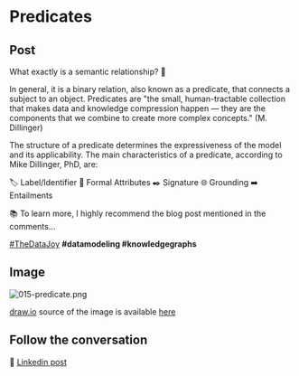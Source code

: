 # Predicates

## Post

What exactly is a semantic relationship? 🤔

In general, it is a binary relation, also known as a predicate, that connects a subject to an object. Predicates are "the small, human-tractable collection that makes data and knowledge compression happen — they are the components that we combine to create more complex concepts." (M. Dillinger) 

The structure of a predicate determines the expressiveness of the model and its applicability. The main characteristics of a predicate, according to Mike Dillinger, PhD, are:

🏷️ Label/Identifier 
📝 Formal Attributes 
✒️ Signature 
🌐 Grounding 
➡️ Entailments 

📚 To learn more, I highly recommend the blog post mentioned in the comments...



[#TheDataJoy](https://www.linkedin.com/feed/hashtag/?keywords=thedatajoy) **#datamodeling #knowledgegraphs**

## Image

![015-predicate.png](../images/015-predicate.png)

[draw.io](https://app.diagrams.net/) source of the image is available [here](../images/015-predicate.drawio) 

## Follow the conversation

🔵 [Linkedin post](https://www.linkedin.com/feed/update/urn:li:activity:7131313977480900608/)



